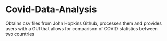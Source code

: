# Covid-Data-Analysis
Obtains csv files from John Hopkins Github, processes them and provides users with a GUI that allows for comparison of COVID statistics between two countries
